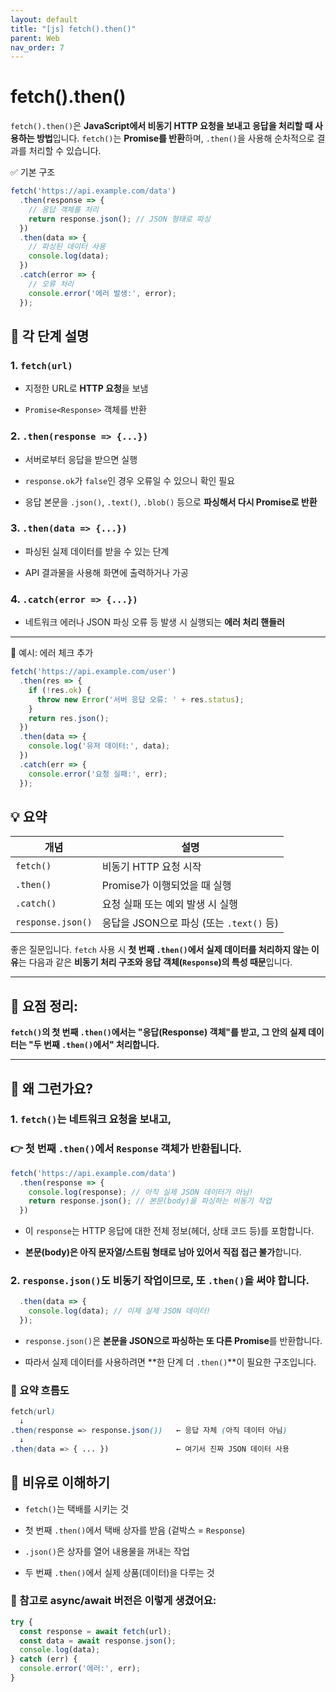 ```yaml
---
layout: default
title: "[js] fetch().then()"
parent: Web
nav_order: 7
---
```



# fetch().then()

`fetch().then()`은 **JavaScript에서 비동기 HTTP 요청을 보내고 응답을 처리할 때 사용하는 방법**입니다. `fetch()`는 **Promise를 반환**하며, `.then()`을 사용해 순차적으로 결과를 처리할 수 있습니다.

✅ 기본 구조

```js
fetch('https://api.example.com/data')
  .then(response => {
    // 응답 객체를 처리
    return response.json(); // JSON 형태로 파싱
  })
  .then(data => {
    // 파싱된 데이터 사용
    console.log(data);
  })
  .catch(error => {
    // 오류 처리
    console.error('에러 발생:', error);
  });

```

## 🧩 각 단계 설명

### 1. `fetch(url)`

- 지정한 URL로 **HTTP 요청**을 보냄
    
- `Promise<Response>` 객체를 반환
    

### 2. `.then(response => {...})`

- 서버로부터 응답을 받으면 실행
    
- `response.ok`가 `false`인 경우 오류일 수 있으니 확인 필요
    
- 응답 본문을 `.json()`, `.text()`, `.blob()` 등으로 **파싱해서 다시 Promise로 반환**
    

### 3. `.then(data => {...})`

- 파싱된 실제 데이터를 받을 수 있는 단계
    
- API 결과물을 사용해 화면에 출력하거나 가공
    

### 4. `.catch(error => {...})`

- 네트워크 에러나 JSON 파싱 오류 등 발생 시 실행되는 **에러 처리 핸들러**

---

📝 예시: 에러 체크 추가

```js
fetch('https://api.example.com/user')
  .then(res => {
    if (!res.ok) {
      throw new Error('서버 응답 오류: ' + res.status);
    }
    return res.json();
  })
  .then(data => {
    console.log('유저 데이터:', data);
  })
  .catch(err => {
    console.error('요청 실패:', err);
  });

```

## 💡 요약

| 개념                | 설명                             |
| ----------------- | ------------------------------ |
| `fetch()`         | 비동기 HTTP 요청 시작                 |
| `.then()`         | Promise가 이행되었을 때 실행            |
| `.catch()`        | 요청 실패 또는 예외 발생 시 실행            |
| `response.json()` | 응답을 JSON으로 파싱 (또는 `.text()` 등) |


좋은 질문입니다. `fetch` 사용 시 **첫 번째 `.then()`에서 실제 데이터를 처리하지 않는 이유**는 다음과 같은 **비동기 처리 구조와 응답 객체(`Response`)의 특성 때문**입니다.

---

## 📌 요점 정리:

**`fetch()`의 첫 번째 `.then()`에서는 "응답(Response) 객체"를 받고, 그 안의 실제 데이터는 "두 번째 `.then()`에서" 처리합니다.**

---

## 🧠 왜 그런가요?

### 1. `fetch()`는 네트워크 요청을 보내고,

### 👉 첫 번째 `.then()`에서 `Response` 객체가 반환됩니다.

```js
fetch('https://api.example.com/data')
  .then(response => {
    console.log(response); // 아직 실제 JSON 데이터가 아님!
    return response.json(); // 본문(body)을 파싱하는 비동기 작업
  })

```

- 이 `response`는 HTTP 응답에 대한 전체 정보(헤더, 상태 코드 등)를 포함합니다.
    
- **본문(body)은 아직 문자열/스트림 형태로 남아 있어서 직접 접근 불가**합니다.


### 2. `response.json()`도 **비동기 작업이므로**, 또 `.then()`을 써야 합니다.

```js
  .then(data => {
    console.log(data); // 이제 실제 JSON 데이터!
  });

```

- `response.json()`은 **본문을 JSON으로 파싱하는 또 다른 Promise**를 반환합니다.
    
- 따라서 실제 데이터를 사용하려면 **한 단계 더 `.then()`**이 필요한 구조입니다.

### 🔄 요약 흐름도

```scss
fetch(url)
  ↓
.then(response => response.json())   ← 응답 자체 (아직 데이터 아님)
  ↓
.then(data => { ... })               ← 여기서 진짜 JSON 데이터 사용

```

## 🧪 비유로 이해하기

- `fetch()`는 택배를 시키는 것
    
- 첫 번째 `.then()`에서 택배 상자를 받음 (겉박스 = `Response`)
    
- `.json()`은 상자를 열어 내용물을 꺼내는 작업
    
- 두 번째 `.then()`에서 실제 상품(데이터)을 다루는 것

### 👀 참고로 async/await 버전은 이렇게 생겼어요:

```js
try {
  const response = await fetch(url);
  const data = await response.json();
  console.log(data);
} catch (err) {
  console.error('에러:', err);
}

```